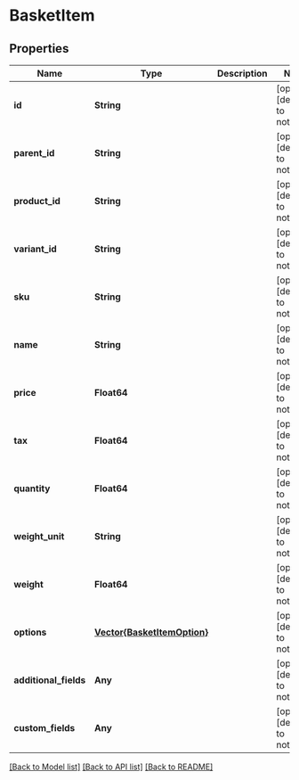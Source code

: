 # BasketItem


## Properties
Name | Type | Description | Notes
------------ | ------------- | ------------- | -------------
**id** | **String** |  | [optional] [default to nothing]
**parent_id** | **String** |  | [optional] [default to nothing]
**product_id** | **String** |  | [optional] [default to nothing]
**variant_id** | **String** |  | [optional] [default to nothing]
**sku** | **String** |  | [optional] [default to nothing]
**name** | **String** |  | [optional] [default to nothing]
**price** | **Float64** |  | [optional] [default to nothing]
**tax** | **Float64** |  | [optional] [default to nothing]
**quantity** | **Float64** |  | [optional] [default to nothing]
**weight_unit** | **String** |  | [optional] [default to nothing]
**weight** | **Float64** |  | [optional] [default to nothing]
**options** | [**Vector{BasketItemOption}**](BasketItemOption.md) |  | [optional] [default to nothing]
**additional_fields** | **Any** |  | [optional] [default to nothing]
**custom_fields** | **Any** |  | [optional] [default to nothing]


[[Back to Model list]](../README.md#models) [[Back to API list]](../README.md#api-endpoints) [[Back to README]](../README.md)


